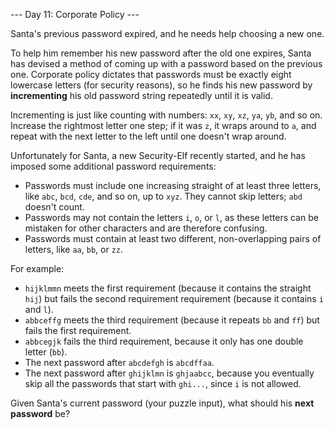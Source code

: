 --- Day 11: Corporate Policy ---

Santa's previous password expired, and he needs help choosing a new one.

To help him remember his new password after the old one expires, Santa has 
devised a method of coming up with a password based on the previous one. 
Corporate policy dictates that passwords must be exactly eight lowercase 
letters (for security reasons), so he finds his new password by 
**incrementing** his old password string repeatedly until it is valid.

Incrementing is just like counting with numbers: `xx`, `xy`, `xz`, `ya`, `yb`, 
and so on. Increase the rightmost letter one step; if it was `z`, it wraps 
around to `a`, and repeat with the next letter to the left until one doesn't 
wrap around.

Unfortunately for Santa, a new Security-Elf recently started, and he has 
imposed some additional password requirements:

 - Passwords must include one increasing straight of at least three letters, 
like `abc`, `bcd`, `cde`, and so on, up to `xyz`. They cannot skip letters; 
`abd` doesn't count.
 - Passwords may not contain the letters `i`, `o`, or `l`, as these letters can 
be mistaken for other characters and are therefore confusing.
 - Passwords must contain at least two different, non-overlapping pairs of 
letters, like `aa`, `bb`, or `zz`.


For example:

 - `hijklmmn` meets the first requirement (because it contains the straight 
`hij`) but fails the second requirement requirement (because it contains `i` 
and `l`).
 - `abbceffg` meets the third requirement (because it repeats `bb` and `ff`) 
but fails the first requirement.
 - `abbcegjk` fails the third requirement, because it only has one double 
letter (`bb`).
 - The next password after `abcdefgh` is `abcdffaa`.
 - The next password after `ghijklmn` is `ghjaabcc`, because you eventually 
skip all the passwords that start with `ghi...`, since `i` is not allowed.


Given Santa's current password (your puzzle input), what should his **next 
password** be?

